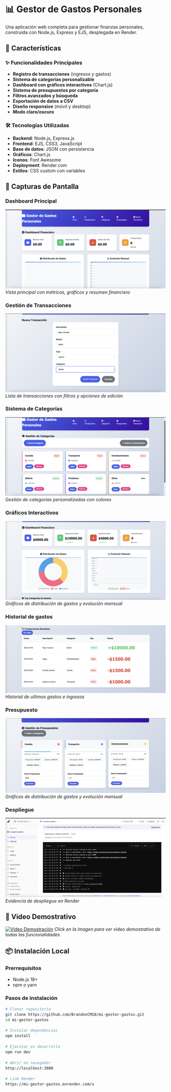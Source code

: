 # 📊 Gestor de Gastos Personales

Una aplicación web completa para gestionar finanzas personales, construida con Node.js, Express y EJS, desplegada en Render.

## 🚀 Características

### ✨ Funcionalidades Principales
- **Registro de transacciones** (ingresos y gastos)
- **Sistema de categorías personalizable**
- **Dashboard con gráficos interactivos** (Chart.js)
- **Sistema de presupuestos por categoría**
- **Filtros avanzados y búsqueda**
- **Exportación de datos a CSV**
- **Diseño responsive** (móvil y desktop)
- **Modo claro/oscuro**

### 🛠️ Tecnologías Utilizadas
- **Backend**: Node.js, Express.js
- **Frontend**: EJS, CSS3, JavaScript
- **Base de datos**: JSON con persistencia
- **Gráficos**: Chart.js
- **Iconos**: Font Awesome
- **Deployment**: Render.com
- **Estilos**: CSS custom con variables

## 📸 Capturas de Pantalla

### Dashboard Principal
![Dashboard](public/images/Dashboard.png)
*Vista principal con métricas, gráficos y resumen financiero*

### Gestión de Transacciones
![Transacciones](public/images/Transacciones.png)
*Lista de transacciones con filtros y opciones de edición*

### Sistema de Categorías
![Categorías](public/images/Categorias.png)
*Gestión de categorías personalizadas con colores*

### Gráficos Interactivos
![Gráficos](public/images/Grafica.png)
*Gráficos de distribución de gastos y evolución mensual*

### Historial de gastos
![Historial](public/images/Historial.png)
*Historial de ultimos gastos e ingresos*

### Presupuesto
![Presupuesto](public/images/Presupuesto.png)
*Gráficos de distribución de gastos y evolución mensual*

### Despliegue
![Presupuesto](public/images/Despliegue.png)
*Evidencia de despliegue en Render*


## 🎥 Video Demostrativo

[![Video Demostración](https://img.youtube.com/vi/DzNmTdxmnq8/0.jpg)](https://youtu.be/DzNmTdxmnq8)
*Click en la imagen para ver video demostrativo de todas las funcionalidades*

## 📦 Instalación Local

### Prerrequisitos
- Node.js 18+ 
- npm o yarn

### Pasos de instalación
```bash
# Clonar repositorio
git clone https://github.com/BrandonCM18/mi-gestor-gastos.git
cd mi-gestor-gastos

# Instalar dependencias
npm install

# Ejecutar en desarrollo
npm run dev

# Abrir en navegador
http://localhost:3000

# Link Render
https://mi-gestor-gastos.onrender.com/x